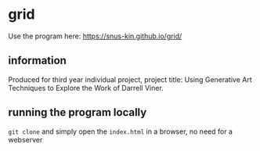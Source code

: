 # grid
Use the program here: https://snus-kin.github.io/grid/

## information
Produced for third year individual project, project title: Using Generative Art
Techniques to Explore the Work of Darrell Viner.

## running the program locally
`git clone` and simply open the `index.html` in a browser, no need for a webserver
